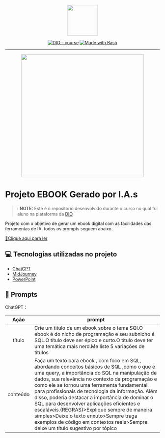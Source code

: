 <p align="center">
    <img width="100" src=".github/assets/banner.png">
</p>


<p align="center">
<a href="https://dio.me/"><img src="https://img.shields.io/badge/DIO-Course-28DA77?logo=youtube" alt="DIO - course"></a>
<a href="https://www.gnu.org/software/bash/" title="Go to Bash homepage"><img src="https://img.shields.io/badge/Prompt-Project-blue?logo=gnu-bash&amp;logoColor=white" alt="Made with Bash"></a></p>

-------


<p align="center">
<img 
    src="./assets/cover.png"
    width="400"  
/>
</p>

# Projeto EBOOK Gerado por I.A.s


 > ℹ️ **NOTE:** Este é o repositório desenvolvido durante o curso no qual fui aluno na plataforma da [DIO](https://dio.me)

Projeto com o objetivo de gerar um ebook digital com as facilidades das ferramentas de IA. todos os prompts
seguem abaixo.

<a href="https://github.com/felipeAguiarCode/prompts-recipe-to-create-a-ebook/blob/main/output/ebook%20-%20css%20jedi%20output.pdf" title="View PDF now"> 📕Clique aqui para ler</a>

## 💻 Tecnologias utilizadas no projeto

- [ChatGPT](https://chat.openai.com/) 
- [MidJourney](https://www.midjourney.com/app/)
- [PowerPoint](https://www.microsoft.com/en/microsoft-365/powerpoint)

## 🧠 Prompts


ChatGPT：

|   Ação   | prompt                                                                                                                                                                                                                                                                         |
| :------: | ------------------------------------------------------------------------------------------------------------------------------------------------------------------------------------------------------------------------------------------------------------------------------ |
|  título  | Crie um titulo de um ebook sobre o tema SQl.O ebook é do nicho de programação e seu subnicho é SQL.O título deve ser épico e curto.O título deve ter uma temática mais nerd.Me liste 5 variações de títulos                                                        |
| conteúdo | Faça um texto para ebook , com foco em SQL, abordando conceitos básicos de SQL ,como o que é uma query, a importância do SQL na manipulação de dados, sua relevância no contexto da programação e como ele se tornou uma ferramenta fundamental para profissionais de tecnologia da informação. Além disso, poderia destacar a importância de dominar o SQL para desenvolver aplicações eficientes e escaláveis.(REGRAS)>Explique sempre de maneira simples>Deixe o texto enxuto>Sempre traga exemplos de código em contextos reais>Sempre deixe um título sugestivo por tópico |



